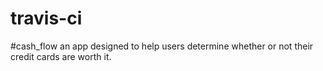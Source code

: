 # travis-ci
#cash_flow
an app designed to help users determine whether or not their credit cards are worth it. 
